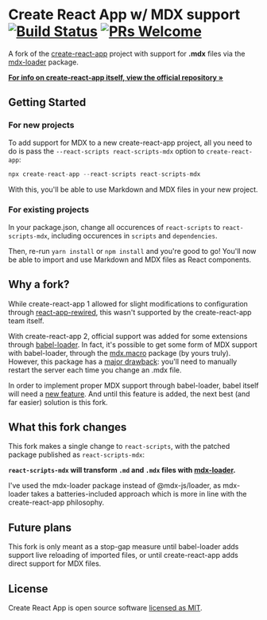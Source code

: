 # Create React App w/ MDX support [![Build Status](https://travis-ci.org/facebook/create-react-app-mdx.svg?branch=master)](https://travis-ci.org/facebook/create-react-app-mdx) [![PRs Welcome](https://img.shields.io/badge/PRs-welcome-green.svg)](https://github.com/facebook/create-react-app-mdx/pulls)

A fork of the [create-react-app](https://github.com/facebook/create-react-app/) project with support for **.mdx** files via the [mdx-loader](https://www.npmjs.com/package/mdx-loader) package.

[**For info on create-react-app itself, view the official repository &raquo;**](https://github.com/facebook/create-react-app/)

## Getting Started

### For new projects

To add support for MDX to a new create-react-app project, all you need to do is pass the `--react-scripts react-scripts-mdx` option to `create-react-app`:

```js
npx create-react-app --react-scripts react-scripts-mdx
```

With this, you'll be able to use Markdown and MDX files in your new project.

### For existing projects

In your package.json, change all occurences of `react-scripts` to `react-scripts-mdx`, including occurences in `scripts` and `dependencies`.

Then, re-run `yarn install` or `npm install` and you're good to go! You'll now be able to import and use Markdown and MDX files as React components.

## Why a fork?

While create-react-app 1 allowed for slight modifications to configuration through [react-app-rewired](https://github.com/timarney/react-app-rewired), this wasn't supported by the create-react-app team itself.

With create-react-app 2, official support was added for some extensions through [babel-loader](https://github.com/babel/babel-loader). In fact, it's possible to get some form of MDX support with babel-loader, through the [mdx.macro](https://www.npmjs.com/package/mdx.macro) package (by yours truly). However, this package has a [major drawback](https://github.com/facebook/create-react-app/issues/5580): you'll need to manually restart the server each time you change an .mdx file.

In order to implement proper MDX support through babel-loader, babel itself will need a [new feature](https://github.com/babel/babel/issues/8497). And until this feature is added, the next best (and far easier) solution is this fork.

## What this fork changes

This fork makes a single change to `react-scripts`, with the patched package published as `react-scripts-mdx`:

**`react-scripts-mdx` will transform `.md` and `.mdx` files with [mdx-loader](https://www.npmjs.com/package/mdx-loader).**

I've used the mdx-loader package instead of @mdx-js/loader, as mdx-loader takes a batteries-included approach which is more in line with the create-react-app philosophy.

## Future plans

This fork is only meant as a stop-gap measure until babel-loader adds support live reloading of imported files, or until create-react-app adds direct support for MDX files.

## License

Create React App is open source software [licensed as MIT](https://github.com/facebook/create-react-app/blob/master/LICENSE).
